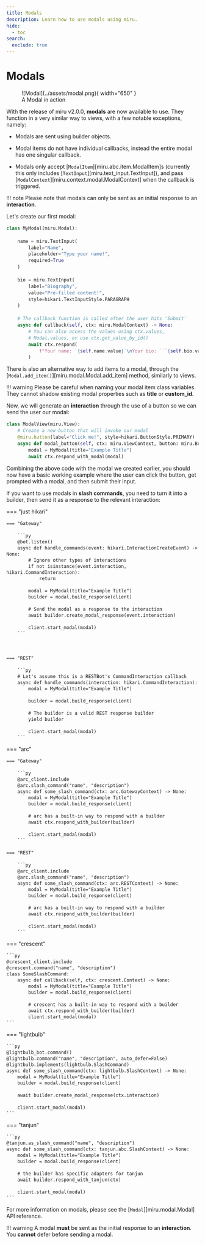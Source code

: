 ```yaml
---
title: Modals
description: Learn how to use modals using miru.
hide:
  - toc
search:
  exclude: true
---
```


# Modals

<figure markdown>
  ![Modal](../assets/modal.png){ width="650" }
  <figcaption>A Modal in action</figcaption>
</figure>

With the release of miru v2.0.0, **modals** are now available to use. They function in a very similar way to
views, with a few notable exceptions, namely:

- Modals are sent using builder objects.

- Modal items do not have individual callbacks, instead the entire modal has one singular callback.

- Modals only accept [`ModalItem`][miru.abc.item.ModalItem]s (currently this only includes [`TextInput`][miru.text_input.TextInput]), and pass [`ModalContext`][miru.context.modal.ModalContext] when the callback is triggered.


!!! note
    Please note that modals can only be sent as an initial response to an **interaction**.

Let's create our first modal:


```py
class MyModal(miru.Modal):

    name = miru.TextInput(
        label="Name",
        placeholder="Type your name!",
        required=True
    )

    bio = miru.TextInput(
        label="Biography",
        value="Pre-filled content!",
        style=hikari.TextInputStyle.PARAGRAPH
    )

    # The callback function is called after the user hits 'Submit'
    async def callback(self, ctx: miru.ModalContext) -> None:
        # You can also access the values using ctx.values,
        # Modal.values, or use ctx.get_value_by_id()
        await ctx.respond(
            f"Your name: `{self.name.value}`\nYour bio: ```{self.bio.value}```"
        )
```


There is also an alternative way to add items to a modal, through the [`Modal.add_item()`][miru.modal.Modal.add_item] method, similarly to views.

!!! warning
    Please be careful when naming your modal item class variables. They cannot shadow existing modal properties such as **title** or **custom_id**.

Now, we will generate an **interaction** through the use of a button so we can send the user our modal:

```py
class ModalView(miru.View):
    # Create a new button that will invoke our modal
    @miru.button(label="Click me!", style=hikari.ButtonStyle.PRIMARY)
    async def modal_button(self, ctx: miru.ViewContext, button: miru.Button) -> None:
        modal = MyModal(title="Example Title")
        await ctx.respond_with_modal(modal)
```

Combining the above code with the modal we created earlier, you should now have a basic working example where the user can click the button,
get prompted with a modal, and then submit their input.

If you want to use modals in **slash commands**, you need to turn it into a builder, then send it as a response to the relevant interaction:

=== "just hikari"

    === "Gateway"

        ```py
        @bot.listen()
        async def handle_commands(event: hikari.InteractionCreateEvent) -> None:
            # Ignore other types of interactions
            if not isinstance(event.interaction, hikari.CommandInteraction):
                return

            modal = MyModal(title="Example Title")
            builder = modal.build_response(client)

            # Send the modal as a response to the interaction
            await builder.create_modal_response(event.interaction)

            client.start_modal(modal)
        ```



    === "REST"

        ```py
        # Let's assume this is a RESTBot's CommandInteraction callback
        async def handle_commands(interaction: hikari.CommandInteraction):
            modal = MyModal(title="Example Title")

            builder = modal.build_response(client)

            # The builder is a valid REST response builder
            yield builder

            client.start_modal(modal)
        ```

=== "arc"

    === "Gateway"

        ```py
        @arc_client.include
        @arc.slash_command("name", "description")
        async def some_slash_command(ctx: arc.GatewayContext) -> None:
            modal = MyModal(title="Example Title")
            builder = modal.build_response(client)

            # arc has a built-in way to respond with a builder
            await ctx.respond_with_builder(builder)

            client.start_modal(modal)
        ```

    === "REST"

        ```py
        @arc_client.include
        @arc.slash_command("name", "description")
        async def some_slash_command(ctx: arc.RESTContext) -> None:
            modal = MyModal(title="Example Title")
            builder = modal.build_response(client)

            # arc has a built-in way to respond with a builder
            await ctx.respond_with_builder(builder)

            client.start_modal(modal)
        ```

=== "crescent"

    ```py
    @crescent_client.include
    @crescent.command("name", "description")
    class SomeSlashCommand:
        async def callback(self, ctx: crescent.Context) -> None:
            modal = MyModal(title="Example Title")
            builder = modal.build_response(client)

            # crescent has a built-in way to respond with a builder
            await ctx.respond_with_builder(builder)
            client.start_modal(modal)
    ```

=== "lightbulb"

    ```py
    @lightbulb_bot.command()
    @lightbulb.command("name", "description", auto_defer=False)
    @lightbulb.implements(lightbulb.SlashCommand)
    async def some_slash_command(ctx: lightbulb.SlashContext) -> None:
        modal = MyModal(title="Example Title")
        builder = modal.build_response(client)

        await builder.create_modal_response(ctx.interaction)

        client.start_modal(modal)
    ```

=== "tanjun"

    ```py
    @tanjun.as_slash_command("name", "description")
    async def some_slash_command(ctx: tanjun.abc.SlashContext) -> None:
        modal = MyModal(title="Example Title")
        builder = modal.build_response(client)

        # the builder has specific adapters for tanjun
        await builder.respond_with_tanjun(ctx)

        client.start_modal(modal)
    ```

For more information on modals, please see the [`Modal`][miru.modal.Modal] API reference.

!!! warning
    A modal **must** be sent as the initial response to an **interaction**. You **cannot** defer before sending a modal.
